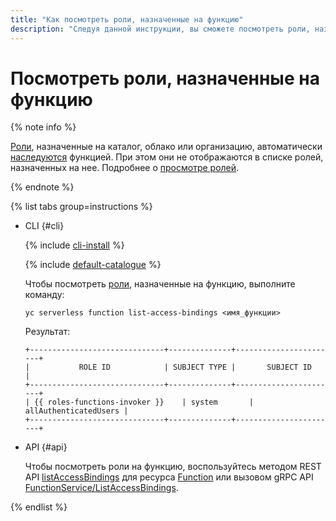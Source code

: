 ```yaml
---
title: "Как посмотреть роли, назначенные на функцию"
description: "Следуя данной инструкции, вы сможете посмотреть роли, назначенные на функцию."
---
```


# Посмотреть роли, назначенные на функцию

{% note info %}

[Роли](../../security/index.md#roles-list), назначенные на каталог, облако или организацию, автоматически [наследуются](../../../iam/concepts/access-control/index.md#inheritance) функцией. При этом они не отображаются в списке ролей, назначенных на нее. Подробнее о [просмотре ролей](../../../iam/operations/roles/get-assigned-roles.md).

{% endnote %}

{% list tabs group=instructions %}

- CLI {#cli}

    {% include [cli-install](../../../_includes/cli-install.md) %}

    {% include [default-catalogue](../../../_includes/default-catalogue.md) %}

    Чтобы посмотреть [роли](../../security/index.md#roles-list), назначенные на функцию, выполните команду:
    
    ```
    yc serverless function list-access-bindings <имя_функции>
    ```

    Результат:
    ```
    +------------------------------+--------------+-----------------------+
    |           ROLE ID            | SUBJECT TYPE |       SUBJECT ID      |
    +------------------------------+--------------+-----------------------+
    | {{ roles-functions-invoker }}    | system       | allAuthenticatedUsers |
    +------------------------------+--------------+-----------------------+
    ```

- API {#api}

  Чтобы посмотреть роли на функцию, воспользуйтесь методом REST API [listAccessBindings](../../functions/api-ref/Function/listAccessBindings.md) для ресурса [Function](../../functions/api-ref/Function/index.md) или вызовом gRPC API [FunctionService/ListAccessBindings](../../functions/api-ref/grpc/function_service.md#ListAccessBindings).

{% endlist %}
